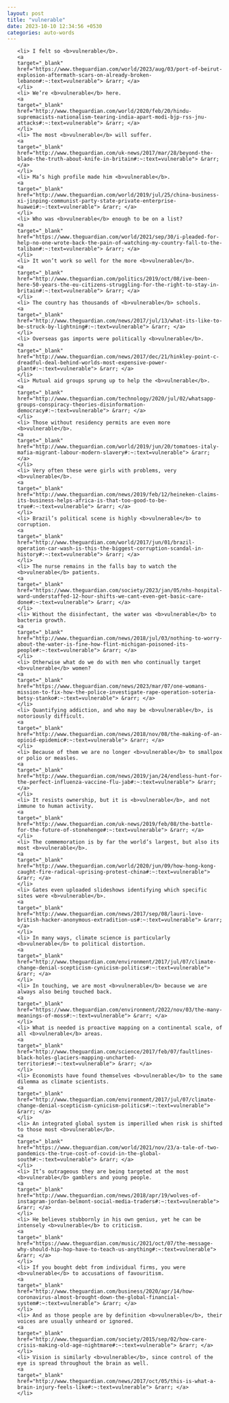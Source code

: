 ```yaml
---
layout: post
title: "vulnerable"
date: 2023-10-10 12:34:56 +0530
categories: auto-words
---
```

<ol>

    <li> I felt so <b>vulnerable</b>.
    <a 
    target="_blank" 
    href="https://www.theguardian.com/world/2023/aug/03/port-of-beirut-explosion-aftermath-scars-on-already-broken-lebanon#:~:text=vulnerable"> &rarr; </a>
    </li>
    <li> We’re <b>vulnerable</b> here.
    <a 
    target="_blank" 
    href="http://www.theguardian.com/world/2020/feb/20/hindu-supremacists-nationalism-tearing-india-apart-modi-bjp-rss-jnu-attacks#:~:text=vulnerable"> &rarr; </a>
    </li>
    <li> The most <b>vulnerable</b> will suffer.
    <a 
    target="_blank" 
    href="http://www.theguardian.com/uk-news/2017/mar/28/beyond-the-blade-the-truth-about-knife-in-britain#:~:text=vulnerable"> &rarr; </a>
    </li>
    <li> Ma’s high profile made him <b>vulnerable</b>.
    <a 
    target="_blank" 
    href="http://www.theguardian.com/world/2019/jul/25/china-business-xi-jinping-communist-party-state-private-enterprise-huawei#:~:text=vulnerable"> &rarr; </a>
    </li>
    <li> Who was <b>vulnerable</b> enough to be on a list?
    <a 
    target="_blank" 
    href="https://www.theguardian.com/world/2021/sep/30/i-pleaded-for-help-no-one-wrote-back-the-pain-of-watching-my-country-fall-to-the-taliban#:~:text=vulnerable"> &rarr; </a>
    </li>
    <li> It won’t work so well for the more <b>vulnerable</b>.
    <a 
    target="_blank" 
    href="http://www.theguardian.com/politics/2019/oct/08/ive-been-here-50-years-the-eu-citizens-struggling-for-the-right-to-stay-in-britain#:~:text=vulnerable"> &rarr; </a>
    </li>
    <li> The country has thousands of <b>vulnerable</b> schools.
    <a 
    target="_blank" 
    href="http://www.theguardian.com/news/2017/jul/13/what-its-like-to-be-struck-by-lightning#:~:text=vulnerable"> &rarr; </a>
    </li>
    <li> Overseas gas imports were politically <b>vulnerable</b>.
    <a 
    target="_blank" 
    href="http://www.theguardian.com/news/2017/dec/21/hinkley-point-c-dreadful-deal-behind-worlds-most-expensive-power-plant#:~:text=vulnerable"> &rarr; </a>
    </li>
    <li> Mutual aid groups sprung up to help the <b>vulnerable</b>.
    <a 
    target="_blank" 
    href="http://www.theguardian.com/technology/2020/jul/02/whatsapp-groups-conspiracy-theories-disinformation-democracy#:~:text=vulnerable"> &rarr; </a>
    </li>
    <li> Those without residency permits are even more <b>vulnerable</b>.
    <a 
    target="_blank" 
    href="http://www.theguardian.com/world/2019/jun/20/tomatoes-italy-mafia-migrant-labour-modern-slavery#:~:text=vulnerable"> &rarr; </a>
    </li>
    <li> Very often these were girls with problems, very <b>vulnerable</b>.
    <a 
    target="_blank" 
    href="http://www.theguardian.com/news/2019/feb/12/heineken-claims-its-business-helps-africa-is-that-too-good-to-be-true#:~:text=vulnerable"> &rarr; </a>
    </li>
    <li> Brazil’s political scene is highly <b>vulnerable</b> to corruption.
    <a 
    target="_blank" 
    href="http://www.theguardian.com/world/2017/jun/01/brazil-operation-car-wash-is-this-the-biggest-corruption-scandal-in-history#:~:text=vulnerable"> &rarr; </a>
    </li>
    <li> The nurse remains in the falls bay to watch the <b>vulnerable</b> patients.
    <a 
    target="_blank" 
    href="https://www.theguardian.com/society/2023/jan/05/nhs-hospital-ward-understaffed-12-hour-shifts-we-cant-even-get-basic-care-done#:~:text=vulnerable"> &rarr; </a>
    </li>
    <li> Without the disinfectant, the water was <b>vulnerable</b> to bacteria growth.
    <a 
    target="_blank" 
    href="http://www.theguardian.com/news/2018/jul/03/nothing-to-worry-about-the-water-is-fine-how-flint-michigan-poisoned-its-people#:~:text=vulnerable"> &rarr; </a>
    </li>
    <li> Otherwise what do we do with men who continually target <b>vulnerable</b> women?
    <a 
    target="_blank" 
    href="https://www.theguardian.com/news/2023/mar/07/one-womans-mission-to-fix-how-the-police-investigate-rape-operation-soteria-betsy-stanko#:~:text=vulnerable"> &rarr; </a>
    </li>
    <li> Quantifying addiction, and who may be <b>vulnerable</b>, is notoriously difficult.
    <a 
    target="_blank" 
    href="http://www.theguardian.com/news/2018/nov/08/the-making-of-an-opioid-epidemic#:~:text=vulnerable"> &rarr; </a>
    </li>
    <li> Because of them we are no longer <b>vulnerable</b> to smallpox or polio or measles.
    <a 
    target="_blank" 
    href="http://www.theguardian.com/news/2019/jan/24/endless-hunt-for-the-perfect-influenza-vaccine-flu-jab#:~:text=vulnerable"> &rarr; </a>
    </li>
    <li> It resists ownership, but it is <b>vulnerable</b>, and not immune to human activity.
    <a 
    target="_blank" 
    href="http://www.theguardian.com/uk-news/2019/feb/08/the-battle-for-the-future-of-stonehenge#:~:text=vulnerable"> &rarr; </a>
    </li>
    <li> The commemoration is by far the world’s largest, but also its most <b>vulnerable</b>.
    <a 
    target="_blank" 
    href="http://www.theguardian.com/world/2020/jun/09/how-hong-kong-caught-fire-radical-uprising-protest-china#:~:text=vulnerable"> &rarr; </a>
    </li>
    <li> Gates even uploaded slideshows identifying which specific sites were <b>vulnerable</b>.
    <a 
    target="_blank" 
    href="http://www.theguardian.com/news/2017/sep/08/lauri-love-british-hacker-anonymous-extradition-us#:~:text=vulnerable"> &rarr; </a>
    </li>
    <li> In many ways, climate science is particularly <b>vulnerable</b> to political distortion.
    <a 
    target="_blank" 
    href="http://www.theguardian.com/environment/2017/jul/07/climate-change-denial-scepticism-cynicism-politics#:~:text=vulnerable"> &rarr; </a>
    </li>
    <li> In touching, we are most <b>vulnerable</b> because we are always also being touched back.
    <a 
    target="_blank" 
    href="https://www.theguardian.com/environment/2022/nov/03/the-many-meanings-of-moss#:~:text=vulnerable"> &rarr; </a>
    </li>
    <li> What is needed is proactive mapping on a continental scale, of all <b>vulnerable</b> areas.
    <a 
    target="_blank" 
    href="http://www.theguardian.com/science/2017/feb/07/faultlines-black-holes-glaciers-mapping-uncharted-territories#:~:text=vulnerable"> &rarr; </a>
    </li>
    <li> Economists have found themselves <b>vulnerable</b> to the same dilemma as climate scientists.
    <a 
    target="_blank" 
    href="http://www.theguardian.com/environment/2017/jul/07/climate-change-denial-scepticism-cynicism-politics#:~:text=vulnerable"> &rarr; </a>
    </li>
    <li> An integrated global system is imperilled when risk is shifted to those most <b>vulnerable</b>.
    <a 
    target="_blank" 
    href="https://www.theguardian.com/world/2021/nov/23/a-tale-of-two-pandemics-the-true-cost-of-covid-in-the-global-south#:~:text=vulnerable"> &rarr; </a>
    </li>
    <li> It’s outrageous they are being targeted at the most <b>vulnerable</b> gamblers and young people.
    <a 
    target="_blank" 
    href="http://www.theguardian.com/news/2018/apr/19/wolves-of-instagram-jordan-belmont-social-media-traders#:~:text=vulnerable"> &rarr; </a>
    </li>
    <li> He believes stubbornly in his own genius, yet he can be intensely <b>vulnerable</b> to criticism.
    <a 
    target="_blank" 
    href="https://www.theguardian.com/music/2021/oct/07/the-message-why-should-hip-hop-have-to-teach-us-anything#:~:text=vulnerable"> &rarr; </a>
    </li>
    <li> If you bought debt from individual firms, you were <b>vulnerable</b> to accusations of favouritism.
    <a 
    target="_blank" 
    href="http://www.theguardian.com/business/2020/apr/14/how-coronavirus-almost-brought-down-the-global-financial-system#:~:text=vulnerable"> &rarr; </a>
    </li>
    <li> And as those people are by definition <b>vulnerable</b>, their voices are usually unheard or ignored.
    <a 
    target="_blank" 
    href="http://www.theguardian.com/society/2015/sep/02/how-care-crisis-making-old-age-nightmare#:~:text=vulnerable"> &rarr; </a>
    </li>
    <li> Vision is similarly <b>vulnerable</b>, since control of the eye is spread throughout the brain as well.
    <a 
    target="_blank" 
    href="http://www.theguardian.com/news/2017/oct/05/this-is-what-a-brain-injury-feels-like#:~:text=vulnerable"> &rarr; </a>
    </li>